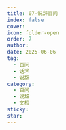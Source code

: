```yaml
---
title: 07-说辞百问
index: false
cover: 
icon: folder-open
order: 7
author: 
date: 2025-06-06
tag:
  - 百问
  - 话术
  - 说辞
category:
  - 百问
  - 说辞
  - 文档
sticky: 
star: 
---
```


<Catalog />
